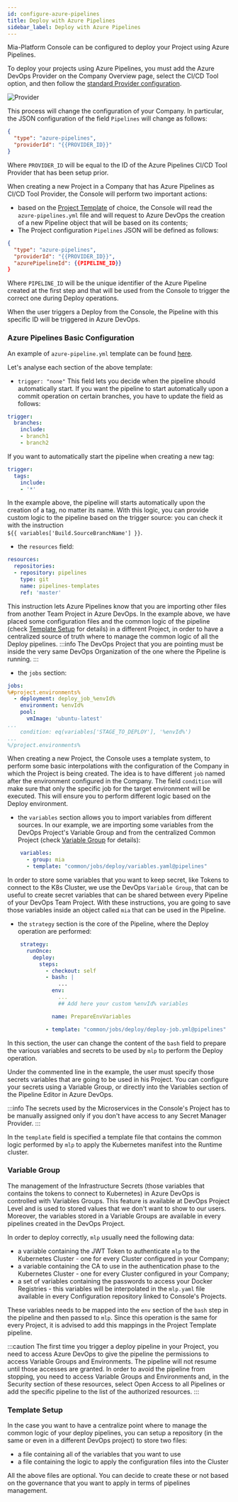 ```yaml
---
id: configure-azure-pipelines
title: Deploy with Azure Pipelines
sidebar_label: Deploy with Azure Pipelines
---
```


Mia-Platform Console can be configured to deploy your Project using Azure Pipelines.

To deploy your projects using Azure Pipelines, you must add the Azure DevOps Provider on the Company Overview page, select the CI/CD Tool option, and then follow the [standard Provider configuration](/console/company-configuration/providers/configure-provider.mdx).

![Provider](./img/azure-pipelines-provider.png)

This process will change the configuration of your Company. In particular, the JSON configuration of the field `Pipelines` will change as follows:

```json
{
  "type": "azure-pipelines",
  "providerId": "{{PROVIDER_ID}}"
}
```

Where `PROVIDER_ID` will be equal to the ID of the Azure Pipelines CI/CD Tool Provider that has been setup prior.

When creating a new Project in a Company that has Azure Pipelines as CI/CD Tool Provider, the Console will perform two important actions:
- based on the [Project Template](/development_suite/company/project-templates.md) of choice, the Console will read the `azure-pipelines.yml` file and will request to Azure DevOps the creation of a new Pipeline object that will be based on its contents;
- The Project configuration `Pipelines` JSON will be defined as follows:

```json
{
  "type": "azure-pipelines",
  "providerId": "{{PROVIDER_ID}}",
  "azurePipelineId": {{PIPELINE_ID}}
}
```

Where `PIPELINE_ID` will be the unique identifier of the Azure Pipeline created at the first step and that will be used from the Console to trigger the correct one during Deploy operations.

When the user triggers a Deploy from the Console, the Pipeline with this specific ID will be triggered in Azure DevOps.

### Azure Pipelines Basic Configuration

An example of `azure-pipeline.yml` template can be found [here](/docs_files_to_download/azure-pipelines-template.yml).

Let's analyse each section of the above template:
- `trigger: "none"`
This field lets you decide when the pipeline should automatically start. If you want the pipeline to start automatically upon a commit operation on certain branches, you have to update the field as follows:
```yaml
trigger:
  branches:
    include:
    - branch1
    - branch2
```
If you want to automatically start the pipeline when creating a new tag:
```yaml
trigger:
  tags:
    include:
    - '*'
```
In the example above, the pipeline will starts automatically upon the creation of a tag, no matter its name.
With this logic, you can provide custom logic to the pipeline based on the trigger source: you can check it with the instruction <br /> `${{ variables['Build.SourceBranchName'] }}`.

- the `resources` field:
```yaml
resources:
  repositories:
  - repository: pipelines
    type: git
    name: pipelines-templates
    ref: 'master'
```
This instruction lets Azure Pipelines know that you are importing other files from another Team Project in Azure DevOps.
In the example above, we have placed some configuration files and the common logic of the pipeline (check [Template Setup](/development_suite/deploy/pipeline-based/configure-azure-pipelines.md#template-setup) for details) in a different Project, in order to have a centralized source of truth where to manage the common logic of all the Deploy pipelines.
:::info
The DevOps Project that you are pointing must be inside the very same DevOps Organization of the one where the Pipeline is running.
:::

- the `jobs` section:
```yaml
jobs:
%#project.environments%
  - deployment: deploy_job_%envId%
    environment: %envId%
    pool:
      vmImage: 'ubuntu-latest'
...
    condition: eq(variables['STAGE_TO_DEPLOY'], '%envId%')
...
%/project.environments%
```
When creating a new Project, the Console uses a template system, to perform some basic interpolations with the configuration of the Company in which the Project is being created.
The idea is to have different `job` named after the environment configured in the Company. The field `condition` will make sure that only the specific job for the target environment will be executed.
This will ensure you to perform different logic based on the Deploy environment.

- the `variables` section allows you to import variables from different sources. In our example, we are importing some variables from the DevOps Project's Variable Group and from the centralized Common Project (check [Variable Group](/development_suite/deploy/pipeline-based/configure-azure-pipelines.md#variable-group) for details):
```yaml
    variables:
      - group: mia
      - template: "common/jobs/deploy/variables.yaml@pipelines"
```
In order to store some variables that you want to keep secret, like Tokens to connect to the K8s Cluster, we use the DevOps `Variable Group`, that can be useful to create secret variables that can be shared between every Pipeline of your DevOps Team Project.
With these instructions, you are going to save those variables inside an object called `mia` that can be used in the Pipeline.

- the `strategy` section is the core of the Pipeline, where the Deploy operation are performed:
```yaml
    strategy:
      runOnce:
        deploy:
          steps:
            - checkout: self
            - bash: |
                ...
              env:
                ...
                ## Add here your custom %envId% variables

              name: PrepareEnvVariables

            - template: "common/jobs/deploy/deploy-job.yml@pipelines"
```
In this section, the user can change the content of the `bash` field to prepare the various variables and secrets to be used by `mlp` to perform the Deploy operation.

Under the commented line in the example, the user must specify those secrets variables that are going to be used in his Project. 
You can configure your secrets using a Variable Group, or directly into the Variables section of the Pipeline Editor in Azure DevOps.

:::info
The secrets used by the Microservices in the Console's Project has to be manually assigned only if you don't have access to any Secret Manager Provider.
:::

In the `template` field is specified a template file that contains the common logic performed by `mlp` to apply the Kubernetes manifest into the Runtime cluster.

### Variable Group
The management of the Infrastructure Secrets (those variables that contains the tokens to connect to Kubernetes) in Azure DevOps is controlled with Variables Groups. This feature is available at DevOps Project Level and is used to stored values that we don't want to show to our users. Moreover, the variables stored in a Variable Groups are available in every pipelines created in the DevOps Project. 

In order to deploy correctly, `mlp` usually need the following data:
- a variable containing the JWT Token to authenticate `mlp` to the Kubernetes Cluster - one for every Cluster configured in your Company;
- a variable containing the CA to use in the authentication phase to the Kubernetes Cluster - one for every Cluster configured in your Company;
- a set of variables containing the passwords to access your Docker Registries - this variables will be interpolated in the `mlp.yaml` file available in every Configuration repository linked to Console's Projects.

These variables needs to be mapped into the `env` section of the `bash` step in the pipeline and then passed to `mlp`. Since this operation is the same for every Project, it is advised to add this mappings in the Project Template pipeline.

:::caution
The first time you trigger a deploy pipeline in your Project, you need to access Azure DevOps to give the pipeline the permissions to access Variable Groups and Environments. The pipeline will not resume until those accesses are granted. In order to avoid the pipeline from stopping, you need to access Variable Groups and Environments and, in the Security section of these resources, select Open Access to all Pipelines or add the specific pipeline to the list of the authorized resources.
:::

### Template Setup
In the case you want to have a centralize point where to manage the common logic of your deploy pipelines, you can setup a repository (in the same or even in a different DevOps project) to store two files:
- a file containing all of the variables that you want to use
- a file containing the logic to apply the configuration files into the Cluster

All the above files are optional. You can decide to create these or not based on the governance that you want to apply in terms of pipelines management.
